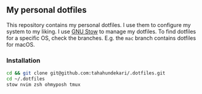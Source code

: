 ## My personal dotfiles

This repository contains my personal dotfiles. I use them to configure my system to my liking. I use [GNU Stow](https://www.gnu.org/software/stow/) to manage my dotfiles.
To find dotfiles for a specific OS, check the branches. E.g. the `mac` branch contains dotfiles for macOS.

### Installation
```bash
cd && git clone git@github.com:tahahundekari/.dotfiles.git
cd ~/.dotfiles
stow nvim zsh ohmyposh tmux
```

